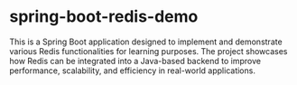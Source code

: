 # spring-boot-redis-demo
This is a Spring Boot application designed to implement and demonstrate various Redis functionalities for learning purposes. The project showcases how Redis can be integrated into a Java-based backend to improve performance, scalability, and efficiency in real-world applications.
